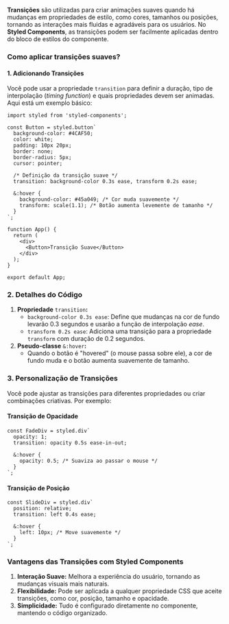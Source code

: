 **Transições** são utilizadas para criar animações suaves quando há mudanças em propriedades de estilo, como cores, tamanhos ou posições, tornando as interações mais fluidas e agradáveis para os usuários. No **Styled Components**, as transições podem ser facilmente aplicadas dentro do bloco de estilos do componente.

### **Como aplicar transições suaves?**

#### **1. Adicionando Transições**

Você pode usar a propriedade `transition` para definir a duração, tipo de interpolação (_timing function_) e quais propriedades devem ser animadas. Aqui está um exemplo básico:

```
import styled from 'styled-components';

const Button = styled.button`
  background-color: #4CAF50;
  color: white;
  padding: 10px 20px;
  border: none;
  border-radius: 5px;
  cursor: pointer;

  /* Definição da transição suave */
  transition: background-color 0.3s ease, transform 0.2s ease;

  &:hover {
    background-color: #45a049; /* Cor muda suavemente */
    transform: scale(1.1); /* Botão aumenta levemente de tamanho */
  }
`;

function App() {
  return (
    <div>
      <Button>Transição Suave</Button>
    </div>
  );
}

export default App;
```

### **2. Detalhes do Código**

1. **Propriedade** `transition`**:**
    - `background-color 0.3s ease`: Define que mudanças na cor de fundo levarão 0.3 segundos e usarão a função de interpolação _ease_.
    - `transform 0.2s ease`: Adiciona uma transição para a propriedade `transform` com duração de 0.2 segundos.
2. **Pseudo-classe** `&:hover`**:**
    - Quando o botão é "hovered" (o mouse passa sobre ele), a cor de fundo muda e o botão aumenta suavemente de tamanho.

### **3. Personalização de Transições**

Você pode ajustar as transições para diferentes propriedades ou criar combinações criativas. Por exemplo:

#### **Transição de Opacidade**

```
const FadeDiv = styled.div`
  opacity: 1;
  transition: opacity 0.5s ease-in-out;

  &:hover {
    opacity: 0.5; /* Suaviza ao passar o mouse */
  }
`;
```

#### **Transição de Posição**

```
const SlideDiv = styled.div`
  position: relative;
  transition: left 0.4s ease;

  &:hover {
    left: 10px; /* Move suavemente */
  }
`;
```

### **Vantagens das Transições com Styled Components**

1. **Interação Suave:** Melhora a experiência do usuário, tornando as mudanças visuais mais naturais.
2. **Flexibilidade:** Pode ser aplicada a qualquer propriedade CSS que aceite transições, como cor, posição, tamanho e opacidade.
3. **Simplicidade:** Tudo é configurado diretamente no componente, mantendo o código organizado.


